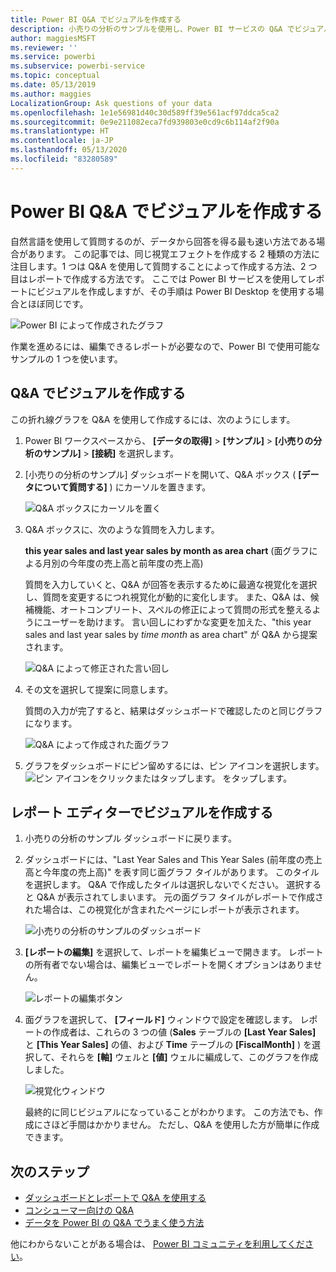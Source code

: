 ```yaml
---
title: Power BI Q&A でビジュアルを作成する
description: 小売りの分析のサンプルを使用し、Power BI サービスの Q&A でビジュアルを作成する方法について説明します
author: maggiesMSFT
ms.reviewer: ''
ms.service: powerbi
ms.subservice: powerbi-service
ms.topic: conceptual
ms.date: 05/13/2019
ms.author: maggies
LocalizationGroup: Ask questions of your data
ms.openlocfilehash: 1e1e56981d40c30d589ff39e561acf97ddca5ca2
ms.sourcegitcommit: 0e9e211082eca7fd939803e0cd9c6b114af2f90a
ms.translationtype: HT
ms.contentlocale: ja-JP
ms.lasthandoff: 05/13/2020
ms.locfileid: "83280589"
---
```

# <a name="create-a-visual-with-power-bi-qa"></a>Power BI Q&A でビジュアルを作成する

自然言語を使用して質問するのが、データから回答を得る最も速い方法である場合があります。  この記事では、同じ視覚エフェクトを作成する 2 種類の方法に注目します。1 つは Q&A を使用して質問することによって作成する方法、2 つ目はレポートで作成する方法です。 ここでは Power BI サービスを使用してレポートにビジュアルを作成しますが、その手順は Power BI Desktop を使用する場合とほぼ同じです。

![Power BI によって作成されたグラフ](media/power-bi-visualization-introduction-to-q-and-a/power-bi-qna-create-visual.png)

作業を進めるには、編集できるレポートが必要なので、Power BI で使用可能なサンプルの 1 つを使います。

## <a name="create-a-visual-with-qa"></a>Q&A でビジュアルを作成する

この折れ線グラフを Q&A を使用して作成するには、次のようにします。

1. Power BI ワークスペースから、 **[データの取得]** \> **[サンプル]** \> **[小売りの分析のサンプル]**  >  **[接続]** を選択します。

1. [小売りの分析のサンプル] ダッシュボードを開いて、Q&A ボックス ( **[データについて質問する]** ) にカーソルを置きます。

    ![Q&A ボックスにカーソルを置く](media/power-bi-visualization-introduction-to-q-and-a/power-bi-qna-cursor-in-qna-box.png)

2. Q&A ボックスに、次のような質問を入力します。
   
    **this year sales and last year sales by month as area chart** (面グラフによる月別の今年度の売上高と前年度の売上高)
   
    質問を入力していくと、Q&A が回答を表示するために最適な視覚化を選択し、質問を変更するにつれ視覚化が動的に変化します。 また、Q&A は、候補機能、オートコンプリート、スペルの修正によって質問の形式を整えるようにユーザーを助けます。 言い回しにわずかな変更を加えた、"this year sales and last year sales by *time month* as area chart" が Q&A から提案されます。  

    ![Q&A によって修正された言い回し](media/power-bi-visualization-introduction-to-q-and-a/power-bi-qna-corrected-create-filled-chart.png)

4. その文を選択して提案に同意します。 
   
   質問の入力が完了すると、結果はダッシュボードで確認したのと同じグラフになります。
   
   ![Q&A によって作成された面グラフ](media/power-bi-visualization-introduction-to-q-and-a/power-bi-qna-create-filled-chart.png)

4. グラフをダッシュボードにピン留めするには、ピン アイコンを選択します。 ![ピン アイコンをクリックまたはタップします。](media/power-bi-visualization-introduction-to-q-and-a/pinnooutline.png) をタップします。

## <a name="create-a-visual-in-the-report-editor"></a>レポート エディターでビジュアルを作成する

1. 小売りの分析のサンプル ダッシュボードに戻ります。
   
2. ダッシュボードには、"Last Year Sales and This Year Sales (前年度の売上高と今年度の売上高)" を表す同じ面グラフ タイルがあります。  このタイルを選択します。 Q&A で作成したタイルは選択しないでください。 選択すると Q&A が表示されてしまいます。 元の面グラフ タイルがレポートで作成された場合は、この視覚化が含まれたページにレポートが表示されます。

    ![小売りの分析のサンプルのダッシュボード](media/power-bi-visualization-introduction-to-q-and-a/power-bi-dashboard.png)

1. **[レポートの編集]** を選択して、レポートを編集ビューで開きます。  レポートの所有者でない場合は、編集ビューでレポートを開くオプションはありません。
   
    ![レポートの編集ボタン](media/power-bi-visualization-introduction-to-q-and-a/power-bi-edit-report.png)
4. 面グラフを選択して、 **[フィールド]** ウィンドウで設定を確認します。  レポートの作成者は、これらの 3 つの値 (**Sales** テーブルの **[Last Year Sales]** と **[This Year Sales]** の値、および **Time** テーブルの **[FiscalMonth]** ) を選択して、それらを **[軸]** ウェルと **[値]** ウェルに編成して、このグラフを作成しました。
   
    ![視覚化ウィンドウ](media/power-bi-visualization-introduction-to-q-and-a/gnatutorial_3-new.png)

    最終的に同じビジュアルになっていることがわかります。 この方法でも、作成にさほど手間はかかりません。 ただし、Q&A を使用した方が簡単に作成できます。

## <a name="next-steps"></a>次のステップ

- [ダッシュボードとレポートで Q&A を使用する](power-bi-tutorial-q-and-a.md)  
- [コンシューマー向けの Q&A](../consumer/end-user-q-and-a.md)
- [データを Power BI の Q&A でうまく使う方法](service-prepare-data-for-q-and-a.md)

他にわからないことがある場合は、 [Power BI コミュニティを利用してください](https://community.powerbi.com/)。
